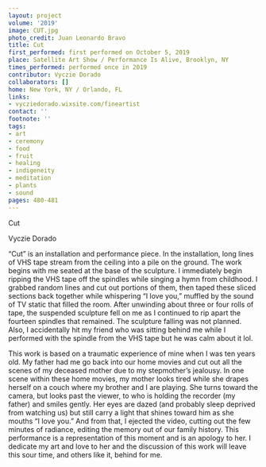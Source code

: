 ```yaml
---
layout: project
volume: '2019'
image: CUT.jpg
photo_credit: Juan Leonardo Bravo
title: Cut
first_performed: first performed on October 5, 2019
place: Satellite Art Show / Performance Is Alive, Brooklyn, NY
times_performed: performed once in 2019
contributor: Vyczie Dorado
collaborators: []
home: New York, NY / Orlando, FL
links:
- vycziedorado.wixsite.com/fineartist
contact: ''
footnote: ''
tags:
- art
- ceremony
- food
- fruit
- healing
- indigeneity
- meditation
- plants
- sound
pages: 480-481
---
```



Cut

Vyczie Dorado

“Cut” is an installation and performance piece. In the installation, long lines of VHS tape stream from the ceiling into a pile on the ground. The work begins with me seated at the base of the sculpture. I immediately begin ripping the VHS tape off the spindles while singing a hymn from childhood. I grabbed random lines and cut out portions of them, then taped these sliced sections back together while whispering “I love you,” muffled by the sound of TV static that filled the room. After unwinding about three or four rolls of tape, the suspended sculpture fell on me as I continued to rip apart the fourteen spindles that remained. The sculpture falling was not planned. Also, I accidentally hit my friend who was sitting behind me while I performed with the spindle from the VHS tape but he was calm about it lol.

This work is based on a traumatic experience of mine when I was ten years old. My father had me go back into our home movies and cut out all the scenes of my deceased mother due to my stepmother’s jealousy. In one scene within these home movies, my mother looks tired while she drapes herself on a couch where my brother and I are playing. She turns toward the camera, but looks past the viewer, to who is holding the recorder (my father) and smiles gently. Her eyes are dazed (and probably sleep deprived from watching us) but still carry a light that shines toward him as she mouths “I love you.” And from that, I ejected the video, cutting out the few minutes of radiance, editing the memory out of our family history. This performance is a representation of this moment and is an apology to her. I dedicate my art and love to her and the discussion of this work will leave this sour time, and others like it, behind for me.
